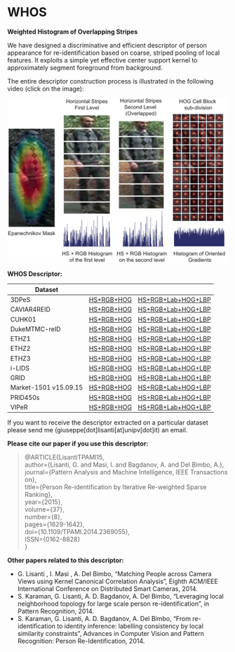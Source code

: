 # WHOS

**Weighted Histogram of Overlapping Stripes**

We have designed a discriminative and efficient descriptor of person appearance for re-identification based on coarse, striped pooling of local features. It exploits a simple yet effective center support kernel to approximately segment foreground from background. 

The entire descriptor construction process is illustrated in the following video (click on the image):

[![Watch the video](/media/descriptor.png)](https://www.youtube.com/watch?v=fkdraLVZYww)

**WHOS Descriptor:**

| Dataset |  |  |
|---|---|---|
| 3DPeS | [HS+RGB+HOG](https://www.dropbox.com/s/lt9xkpow1uhcf7y/3DPeS.mat_.zip?dl=0) | [HS+RGB+Lab+HOG+LBP](https://www.dropbox.com/s/97eylitxd7829oa/3DPeS_ext.zip?dl=0) |
| CAVIAR4REID | [HS+RGB+HOG](https://www.dropbox.com/s/ktqud6fbhxt8wca/CAVIARa.mat_.zip?dl=0) | [HS+RGB+Lab+HOG+LBP](https://www.dropbox.com/s/ku9u3f2az0700z8/CAVIARa_ext.zip?dl=0) |
| CUHK01 | [HS+RGB+HOG](https://www.dropbox.com/s/xvvorbc0fup135q/CUHK01_pami.mat.zip?dl=0) | [HS+RGB+Lab+HOG+LBP](https://www.dropbox.com/s/y8a6b5i73liwqv6/CUHK01_icdsc.mat.zip?dl=0) |
| DukeMTMC-reID | [HS+RGB+HOG](https://www.dropbox.com/s/swyx5ojlfij1hau/DukeMTMC-reID_pami.mat.zip?dl=0) | [HS+RGB+Lab+HOG+LBP](https://www.dropbox.com/s/ubkj0v16ftv6g36/DukeMTMC-reID_icdsc.mat.zip?dl=0) |
| ETHZ1 | [HS+RGB+HOG](https://www.dropbox.com/s/phiab5aw8ddssbx/ETHZ1.mat_.zip?dl=0) | [HS+RGB+Lab+HOG+LBP](https://www.dropbox.com/s/uvfvl0u1bru064m/ETHZ1_ext.zip?dl=0) |
| ETHZ2 | [HS+RGB+HOG](https://www.dropbox.com/s/qom7egrawli6u4z/ETHZ2.mat_.zip?dl=0) | [HS+RGB+Lab+HOG+LBP](https://www.dropbox.com/s/fmcn05jxsjjt5n7/ETHZ2_ext.zip?dl=0) |
| ETHZ3 | [HS+RGB+HOG](https://www.dropbox.com/s/siy67n9otqa5nvk/ETHZ3.mat_.zip?dl=0) | [HS+RGB+Lab+HOG+LBP](https://www.dropbox.com/s/jof14inz2movrk4/ETHZ3_ext.zip?dl=0) |
| i-LIDS | [HS+RGB+HOG](https://www.dropbox.com/s/obdus8e78ei694s/iLIDS.mat_.zip?dl=0) | [HS+RGB+Lab+HOG+LBP](https://www.dropbox.com/s/szmdwk8nzoqincn/iLIDS_ext.zip?dl=0) |
| GRID | [HS+RGB+HOG](https://www.dropbox.com/s/avxqzswuaaqnzqi/underground_reid_pami.mat.zip?dl=0) | [HS+RGB+Lab+HOG+LBP](https://www.dropbox.com/s/5ic59idve09ln1q/underground_reid_icdsc.mat.zip?dl=0) |
| Market-1501 v15.09.15| [HS+RGB+HOG](https://www.dropbox.com/s/spicz8ike37cxgi/Market-1501-v15.09.15_pami.mat.zip?dl=0) | [HS+RGB+Lab+HOG+LBP](https://www.dropbox.com/s/0d4vo1s2c44z3d9/Market-1501-v15.09.15_icdsc.mat.zip?dl=0) |
| PRID450s | [HS+RGB+HOG](https://www.dropbox.com/s/nu3b96tmyjb6q2v/prid_450s_pami.mat.zip?dl=0) | [HS+RGB+Lab+HOG+LBP](https://www.dropbox.com/s/p2dg3xpw54ykmbv/prid_450s_icdsc.mat.zip?dl=0) |
| VIPeR | [HS+RGB+HOG](https://www.dropbox.com/s/ishg01gyj4ql3cq/VIPeR.zip?dl=0) | [HS+RGB+Lab+HOG+LBP](https://www.dropbox.com/s/l9khu2qxl5u6gca/VIPeR_ext.zip?dl=0) |

If you want to receive the descriptor extracted on a particular dataset please send me (giuseppe[dot]lisanti[at]unipv[dot]it) an email.

**Please cite our paper if you use this descriptor:**
> @ARTICLE{LisantiTPAMI15,\
>  author={Lisanti, G. and Masi, I. and Bagdanov, A. and Del Bimbo, A.},\
>  journal={Pattern Analysis and Machine Intelligence, IEEE Transactions on},\
>  title={Person Re-identification by Iterative Re-weighted Sparse Ranking},\
>  year={2015},\
>  volume={37},\
>  number={8},\
>  pages={1629-1642},\
>  doi={10.1109/TPAMI.2014.2369055},\
>  ISSN={0162-8828}\
>}

**Other papers related to this descriptor:**
- G. Lisanti , I. Masi , A. Del Bimbo, “Matching People across Camera Views using Kernel Canonical Correlation Analysis”, Eighth ACM/IEEE International Conference on Distributed Smart Cameras, 2014.
- S. Karaman, G. Lisanti, A. D. Bagdanov, A. Del Bimbo, “Leveraging local neighborhood topology for large scale person re-identification”, in Pattern Recognition, 2014.
- S. Karaman, G. Lisanti, A. D. Bagdanov, A. Del Bimbo, “From re-identification to identity inference: labelling consistency by local similarity constraints”, Advances in Computer Vision and Pattern Recognition: Person Re-Identification, 2014.
